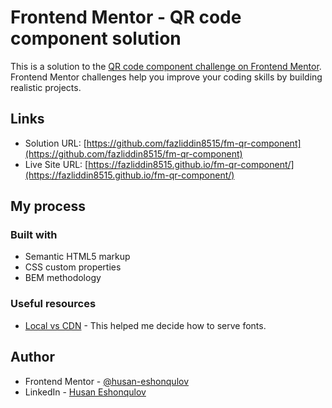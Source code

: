 # Frontend Mentor - QR code component solution

This is a solution to the [QR code component challenge on Frontend Mentor](https://www.frontendmentor.io/challenges/qr-code-component-iux_sIO_H). Frontend Mentor challenges help you improve your coding skills by building realistic projects.

## Links

- Solution URL: [https://github.com/fazliddin8515/fm-qr-component](https://github.com/fazliddin8515/fm-qr-component)
- Live Site URL: [https://fazliddin8515.github.io/fm-qr-component/](https://fazliddin8515.github.io/fm-qr-component/)

## My process

### Built with

- Semantic HTML5 markup
- CSS custom properties
- BEM methodology

### Useful resources

- [Local vs CDN](https://www.cdnetworks.com/blog/web-performance/cdn-vs-local) - This helped me decide how to serve fonts.

## Author

- Frontend Mentor - [@husan-eshonqulov](https://www.frontendmentor.io/profile/husan-eshonqulov)
- LinkedIn - [Husan Eshonqulov](https://www.linkedin.com/in/husan-eshonqulov/)
